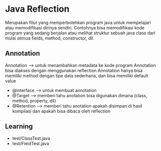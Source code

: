 # Java Reflection
Merupakan fitur yang memperbolehkan program java untuk mempelajari atau memodifikasi dirinya sendiri.
Contohnya bisa memodifikasi kode program yang sedang berjalan atau melihat struktur sebuah java class dari mulai semua fields, method, constructor, dll.

## Annotation
Annotation --> untuk menambahkan metadata ke kode program
Annotation bisa diakses dengan menggunakan reflection
Annotation hanya bisa memiliki method dengan tipe data sederhana, dan bisa memiliki default value
- @interface --> untuk membuat annotation
- @Target --> memberi tahu anotation bisa digunakan dimana (class, method, property, dll)
- @Retention --> memberi tahu anotation apakah disimpan di hasil kompilasi dan apakah bisa dibaca oleh reflection

## Learning
- test/ClassTest.java
- test/FieldTest.java